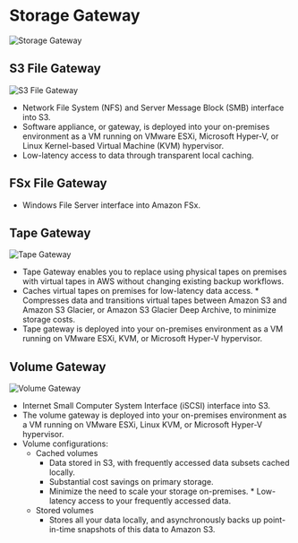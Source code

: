 # Storage Gateway

![Storage Gateway](https://d1.awsstatic.com/cloud-storage/product-page-diagram_AWS-Storage-Gateway_HIW%402x.6df96d96cdbaa61ed3ce935262431aabcfb9e52d.png)
## S3 File Gateway

![S3 File Gateway](https://docs.aws.amazon.com/filegateway/latest/files3/images/file-gateway-concepts-diagram.png)

* Network File System (NFS) and Server Message Block (SMB) interface into S3.
* Software appliance, or gateway, is deployed into your on-premises environment as a VM running on VMware ESXi, Microsoft Hyper-V, or Linux Kernel-based Virtual Machine (KVM) hypervisor.
* Low-latency access to data through transparent local caching.

## FSx File Gateway

* Windows File Server interface into Amazon FSx.

## Tape Gateway

![Tape Gateway](https://d1.awsstatic.com/cloud-storage/tape-gateway-diagram.4b6ca2b4e3f97d4df7988544400ae91424503248.png)

* Tape Gateway enables you to replace using physical tapes on premises with virtual tapes in AWS without changing existing backup workflows.
* Caches virtual tapes on premises for low-latency data access. * Compresses data and transitions virtual tapes between Amazon S3 and Amazon S3 Glacier, or Amazon S3 Glacier Deep Archive, to minimize storage costs.
* Tape gateway is deployed into your on-premises environment as a VM running on VMware ESXi, KVM, or Microsoft Hyper-V hypervisor.

## Volume Gateway

![Volume Gateway](https://d1.awsstatic.com/cloud-storage/volume-gateway-diagram.eedd58ab3fb8a5dcae088622b5c1595dac21a04b.png)

* Internet Small Computer System Interface (iSCSI) interface into S3.
* The volume gateway is deployed into your on-premises environment as a VM running on VMware ESXi, Linux KVM, or Microsoft Hyper-V hypervisor.
* Volume configurations:
    * Cached volumes
        * Data stored in S3, with frequently accessed data subsets cached locally. 
        * Substantial cost savings on primary storage.
        * Minimize the need to scale your storage on-premises. * Low-latency access to your frequently accessed data.
    * Stored volumes
        * Stores all your data locally, and asynchronously backs up point-in-time snapshots of this data to Amazon S3.